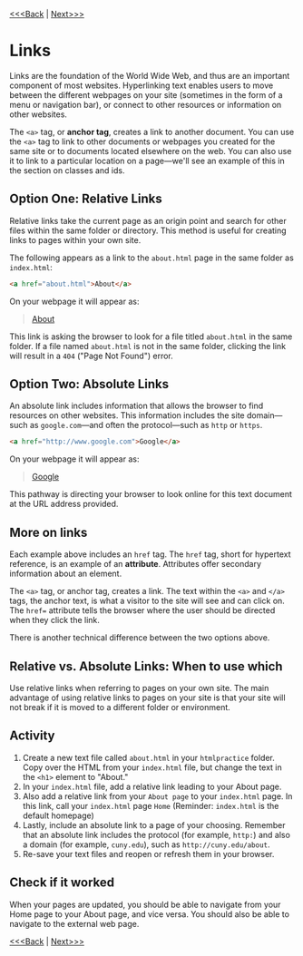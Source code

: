 [<<<Back](05-p_and_h.md) | [Next>>>](07-images.md)

# Links

Links are the foundation of the World Wide Web, and thus are an important component of most websites. Hyperlinking text enables users to move between the different webpages on your site (sometimes in the form of a menu or navigation bar), or connect to other resources or information on other websites.

The `<a>` tag, or **anchor tag**, creates a link to another document. You can use the `<a>` tag to link to other documents or webpages you created for the same site or to documents located elsewhere on the web. You can also use it to link to a particular location on a page—we'll see an example of this in the section on classes and ids.

## Option One: Relative Links

Relative links take the current page as an origin point and search for other files within the same folder or directory. This method is useful for creating links to pages within your own site.

The following appears as a link to the `about.html` page in the same folder as `index.html`:

```html
<a href="about.html">About</a>
```

On your webpage it will appear as:

> [About](about.html)

This link is asking the browser to look for a file titled `about.html` in the same folder. If a file named `about.html` is not in the same folder, clicking the link will result in a `404` ("Page Not Found") error.

## Option Two: Absolute Links

An absolute link includes information that allows the browser to find resources on other websites. This information includes the site domain—such as `google.com`—and often the protocol—such as `http` or `https`.

```html
<a href="http://www.google.com">Google</a>
```

On your webpage it will appear as:

> [Google](http://www.google.com)

This pathway is directing your browser to look online for this text document at the URL address provided.

## More on links

Each example above includes an `href` tag. The `href` tag, short for hypertext reference, is an example of an **attribute**. Attributes offer secondary information about an element.

The `<a>` tag, or anchor tag, creates a link. The text within the `<a>` and `</a>` tags, the anchor text, is what a visitor to the site will see and can click on. The `href=` attribute tells the browser where the user should be directed when they click the link.

There is another technical difference between the two options above.

## Relative vs. Absolute Links: When to use which

Use relative links when referring to pages on your own site. The main advantage of using relative links to pages on your site is that your site will not break if it is moved to a different folder or environment.

## Activity

1. Create a new text file called `about.html` in your `htmlpractice` folder. Copy over the HTML from your `index.html` file, but change the text in the `<h1>` element to "About."
2. In your `index.html` file, add a relative link leading to your About page.
3. Also add a relative link from your `About page` to your `index.html` page. In this link, call your `index.html` page `Home` (Reminder: `index.html` is the default homepage)
4. Lastly, include an absolute link to a page of your choosing. Remember that an absolute link includes the protocol (for example, `http:`) and also a domain (for example, `cuny.edu`), such as `http://cuny.edu/about`.
5. Re-save your text files and reopen or refresh them in your browser.

## Check if it worked

When your pages are updated, you should be able to navigate from your Home page to your About page, and vice versa. You should also be able to navigate to the external web page.

[<<<Back](05-p_and_h.md) | [Next>>>](07-images.md)
